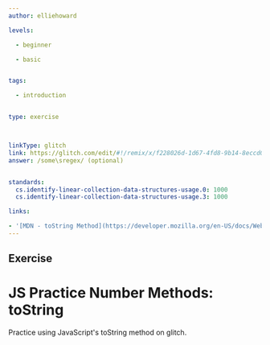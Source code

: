 ```yaml
---
author: elliehoward

levels:

  - beginner

  - basic


tags:

  - introduction


type: exercise



linkType: glitch
link: https://glitch.com/edit/#!/remix/x/f228026d-1d67-4fd8-9b14-8eccd0ca455d
answer: /some\sregex/ (optional)


standards:
  cs.identify-linear-collection-data-structures-usage.0: 1000
  cs.identify-linear-collection-data-structures-usage.3: 1000

links:

- '[MDN - toString Method](https://developer.mozilla.org/en-US/docs/Web/JavaScript/Reference/Global_Objects/Number/toString)'
---
```



## Exercise

# JS Practice Number Methods: toString

Practice using JavaScript's toString method on glitch.
